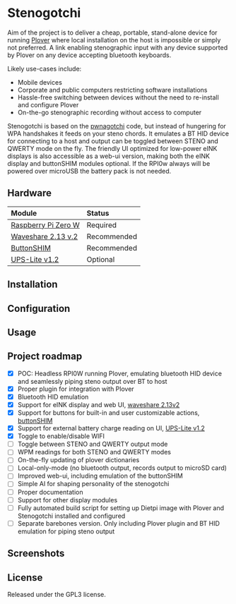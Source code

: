 # Stenogotchi
Aim of the project is to deliver a cheap, portable, stand-alone device for running [Plover](https://www.openstenoproject.org/ "Plover: Open Steno Project") where local installation on the host is impossible or simply not preferred. A link enabling stenographic input with any device supported by Plover on any device accepting bluetooth keyboards. 

Likely use-cases include: 
- Mobile devices
- Corporate and public computers restricting software installations 
- Hassle-free switching between devices without the need to re-install and configure Plover
- On-the-go stenographic recording without access to computer

Stenogotchi is based on the [pwnagotchi](https://github.com/evilsocket/pwnagotchi) code, but instead of hungering for WPA handshakes it feeds on your steno chords. It emulates a BT HID device for connecting to a host and output can be toggled between STENO and QWERTY mode on the fly. The friendly UI optimized for low-power eINK displays is also accessible as a web-ui version, making both the eINK display and buttonSHIM modules optional. If the RPI0w always will be powered over microUSB the battery pack is not needed.

## Hardware
| Module                                                                           | Status       |
|:---------------------------------------------------------------------------------|:-------------|
| [Raspberry Pi Zero W](https://www.raspberrypi.org/products/raspberry-pi-zero-w/) | Required     |
| [Waveshare 2.13 v.2](https://www.waveshare.com/wiki/2.13inch_e-Paper_HAT)        | Recommended  |
| [ButtonSHIM](https://shop.pimoroni.com/products/button-shim)                     | Recommended  |
| [UPS-Lite v1.2](https://hackaday.io/project/173847-ups-lite)                     | Optional     |

## Installation

## Configuration

## Usage

## Project roadmap
- [x] POC: Headless RPI0W running Plover, emulating bluetooth HID device and seamlessly piping steno output over BT to host
- [x] Proper plugin for integration with Plover
- [x] Bluetooth HID emulation
- [x] Support for eINK display and web UI, [waveshare 2.13v2](https://www.waveshare.com/wiki/2.13inch_e-Paper_HAT)
- [x] Support for buttons for built-in and user customizable actions, [buttonSHIM](https://shop.pimoroni.com/products/button-shim)
- [x] Support for external battery charge reading on UI, [UPS-Lite v1.2](https://hackaday.io/project/173847-ups-lite)
- [x] Toggle to enable/disable WIFI
- [ ] Toggle between STENO and QWERTY output mode
- [ ] WPM readings for both STENO and QWERTY modes
- [ ] On-the-fly updating of plover dictionaries
- [ ] Local-only-mode (no bluetooth output, records output to microSD card)
- [ ] Improved web-ui, including emulation of the buttonSHIM
- [ ] Simple AI for shaping personality of the stenogotchi 
- [ ] Proper documentation
- [ ] Support for other display modules
- [ ] Fully automated build script for setting up Dietpi image with Plover and Stenogotchi installed and configured
- [ ] Separate barebones version. Only including Plover plugin and BT HID emulation for piping steno output

## Screenshots

## License
Released under the GPL3 license.
